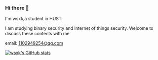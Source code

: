 ### Hi there 👋

I'm wsxk,a student in HUST.

I am studying binary security and Internet of things security. Welcome to discuss these contents with me

email: 1102949254@qq.com

[![wsxk's GitHub stats](https://github-readme-stats.vercel.app/api?username=wsxk)](https://github.com/anuraghazra/github-readme-stats)
<!--
**wsxk/wsxk** is a ✨ _special_ ✨ repository because its `README.md` (this file) appears on your GitHub profile.

Here are some ideas to get you started:

- 🔭 I’m currently working on ...
- 🌱 I’m currently learning ...
- 👯 I’m looking to collaborate on ...
- 🤔 I’m looking for help with ...
- 💬 Ask me about ...
- 📫 How to reach me: ...
- 😄 Pronouns: ...
- ⚡ Fun fact: ...
-->
